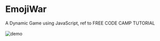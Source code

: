 # EmojiWar
A Dynamic Game using JavaScript, ref to FREE CODE CAMP TUTORIAL <br /><br />
![demo](https://user-images.githubusercontent.com/86430227/218327863-33266b9a-f326-487c-a2de-a8e5871f5a25.gif)
